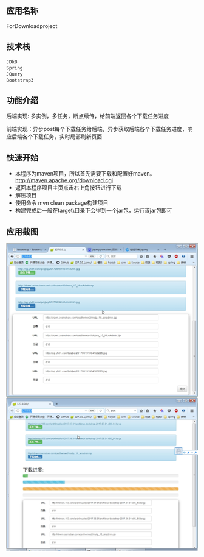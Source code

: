 ## 应用名称
ForDownloadproject

## 技术栈
	JDk8
	Spring
	JQuery
	Bootstrap3

## 功能介绍
后端实现: 多实例，多任务，断点续传，给前端返回各个下载任务进度  

前端实现：异步post每个下载任务给后端，异步获取后端各个下载任务进度，响应后端各个下载任务，实时局部刷新页面


## 快速开始
* 本程序为maven项目，所以首先需要下载和配置好maven。http://maven.apache.org/download.cgi
* 返回本程序项目主页点击右上角按钮进行下载
* 解压项目
* 使用命令 mvn clean package构建项目
* 构建完成后一般在target\目录下会得到一个jar包，运行该jar包即可


## 应用截图
![图1](screenshot/001.jpg)
![图2](screenshot/002.jpg)
